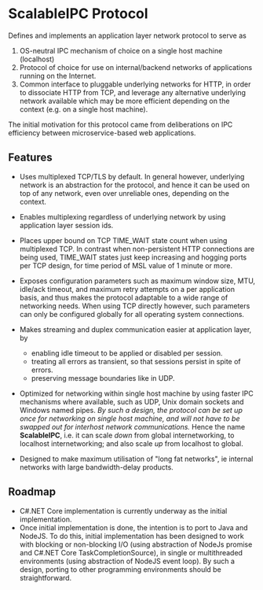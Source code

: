 # ScalableIPC Protocol

Defines and implements an application layer network protocol to serve as 

   1. OS-neutral IPC mechanism of choice on a single host machine (localhost)
   2. Protocol of choice for use on internal/backend networks of applications running on the Internet.
   3. Common interface to pluggable underlying networks for HTTP, in order to dissociate HTTP from TCP, and leverage any alternative underlying network available which may be more efficient depending on the context (e.g. on a single host machine).
   
The initial motivation for this protocol came from deliberations on IPC efficiency between microservice-based web applications.

## Features

  * Uses multiplexed TCP/TLS by default. In general however, underlying network is an abstraction for the protocol, and hence it can be used on top of any network, even over unreliable ones, depending on the context.
  * Enables multiplexing regardless of underlying network by using application layer session ids.
  * Places upper bound on TCP TIME_WAIT state count when using multiplexed TCP. In contrast when non-persistent HTTP connections are being used, TIME_WAIT states just keep increasing and hogging ports per TCP design, for time period of MSL value of 1 minute or more.
  * Exposes configuration parameters such as maximum window size, MTU, idle/ack timeout, and maximum retry attempts on a per application basis, and thus makes the protocol adaptable to a wide range of networking needs. When using TCP directly however, such parameters can only be configured globally for all operating system connections.
  * Makes streaming and duplex communication easier at application layer, by

     * enabling idle timeout to be applied or disabled per session.
     * treating all errors as transient, so that sessions persist in spite of errors.
     * preserving message boundaries like in UDP.

  * Optimized for networking within single host machine by using faster IPC mechanisms where available, such as UDP, Unix domain sockets and Windows named pipes. *By such a design, the protocol can be set up once for networking on single host machine, and will not have to be swapped out for interhost network communications.* Hence the name **ScalableIPC**, i.e. it can scale *down* from global internetworking, to localhost internetworking; and also scale *up* from localhost to global.

  * Designed to make maximum utilisation of "long fat networks", ie internal networks with large bandwidth-delay products.

## Roadmap

 * C#.NET Core implementation is currently underway as the initial implementation.
 * Once initial implementation is done, the intention is to port to Java and NodeJS. To do this, initial implementation has been designed to work with blocking or non-blocking I/O (using abstraction of NodeJs promise and C#.NET Core TaskCompletionSource), in single or multithreaded environments (using abstraction of NodeJS event loop). By such a design, porting to other programming environments should be straightforward.
